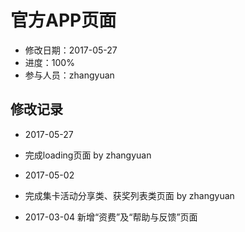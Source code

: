 # 官方APP页面
- 修改日期：2017-05-27
- 进度：100%  
- 参与人员：zhangyuan 

## 修改记录
- 2017-05-27
* 完成loading页面 by zhangyuan

- 2017-05-02
* 完成集卡活动分享类、获奖列表类页面 by zhangyuan

- 2017-03-04
新增“资费”及“帮助与反馈”页面 



